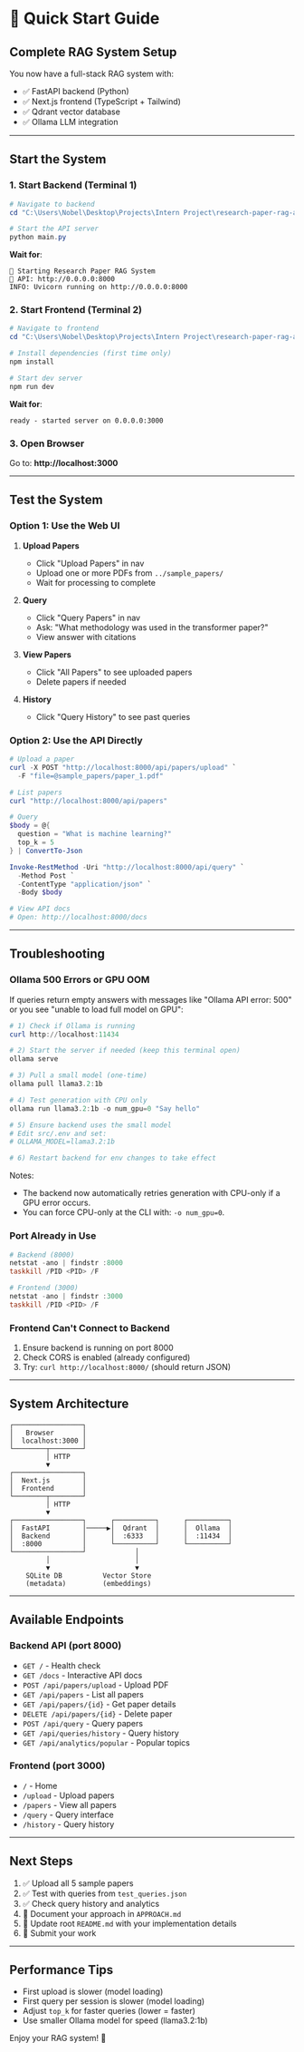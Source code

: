 # 🚀 Quick Start Guide

## Complete RAG System Setup

You now have a full-stack RAG system with:
- ✅ FastAPI backend (Python)
- ✅ Next.js frontend (TypeScript + Tailwind)
- ✅ Qdrant vector database
- ✅ Ollama LLM integration

---

## Start the System

### 1. Start Backend (Terminal 1)

```powershell
# Navigate to backend
cd "C:\Users\Nobel\Desktop\Projects\Intern Project\research-paper-rag-assessment\src"

# Start the API server
python main.py
```

**Wait for**:
```
🚀 Starting Research Paper RAG System
📡 API: http://0.0.0.0:8000
INFO: Uvicorn running on http://0.0.0.0:8000
```

### 2. Start Frontend (Terminal 2)

```powershell
# Navigate to frontend
cd "C:\Users\Nobel\Desktop\Projects\Intern Project\research-paper-rag-assessment\frontend"

# Install dependencies (first time only)
npm install

# Start dev server
npm run dev
```

**Wait for**:
```
ready - started server on 0.0.0.0:3000
```

### 3. Open Browser

Go to: **http://localhost:3000**

---

## Test the System

### Option 1: Use the Web UI

1. **Upload Papers**
   - Click "Upload Papers" in nav
   - Upload one or more PDFs from `../sample_papers/`
   - Wait for processing to complete

2. **Query**
   - Click "Query Papers" in nav
   - Ask: "What methodology was used in the transformer paper?"
   - View answer with citations

3. **View Papers**
   - Click "All Papers" to see uploaded papers
   - Delete papers if needed

4. **History**
   - Click "Query History" to see past queries

### Option 2: Use the API Directly

```powershell
# Upload a paper
curl -X POST "http://localhost:8000/api/papers/upload" `
  -F "file=@sample_papers/paper_1.pdf"

# List papers
curl "http://localhost:8000/api/papers"

# Query
$body = @{
  question = "What is machine learning?"
  top_k = 5
} | ConvertTo-Json

Invoke-RestMethod -Uri "http://localhost:8000/api/query" `
  -Method Post `
  -ContentType "application/json" `
  -Body $body

# View API docs
# Open: http://localhost:8000/docs
```

---

## Troubleshooting

### Ollama 500 Errors or GPU OOM

If queries return empty answers with messages like "Ollama API error: 500" or you see "unable to load full model on GPU":

```powershell
# 1) Check if Ollama is running
curl http://localhost:11434

# 2) Start the server if needed (keep this terminal open)
ollama serve

# 3) Pull a small model (one-time)
ollama pull llama3.2:1b

# 4) Test generation with CPU only
ollama run llama3.2:1b -o num_gpu=0 "Say hello"

# 5) Ensure backend uses the small model
# Edit src/.env and set:
# OLLAMA_MODEL=llama3.2:1b

# 6) Restart backend for env changes to take effect
```

Notes:
- The backend now automatically retries generation with CPU-only if a GPU error occurs.
- You can force CPU-only at the CLI with: `-o num_gpu=0`.

### Port Already in Use

```powershell
# Backend (8000)
netstat -ano | findstr :8000
taskkill /PID <PID> /F

# Frontend (3000)
netstat -ano | findstr :3000
taskkill /PID <PID> /F
```

### Frontend Can't Connect to Backend

1. Ensure backend is running on port 8000
2. Check CORS is enabled (already configured)
3. Try: `curl http://localhost:8000/` (should return JSON)

---

## System Architecture

```
┌─────────────────┐
│   Browser       │
│  localhost:3000 │
└────────┬────────┘
         │ HTTP
         ▼
┌─────────────────┐
│  Next.js        │
│  Frontend       │
└────────┬────────┘
         │ HTTP
         ▼
┌─────────────────┐      ┌──────────┐      ┌──────────┐
│  FastAPI        │─────▶│  Qdrant  │      │  Ollama  │
│  Backend        │      │  :6333   │      │  :11434  │
│  :8000          │      └──────────┘      └──────────┘
└─────────────────┘            │
         │                     │
         ▼                     ▼
    SQLite DB          Vector Store
    (metadata)         (embeddings)
```

---

## Available Endpoints

### Backend API (port 8000)
- `GET /` - Health check
- `GET /docs` - Interactive API docs
- `POST /api/papers/upload` - Upload PDF
- `GET /api/papers` - List all papers
- `GET /api/papers/{id}` - Get paper details
- `DELETE /api/papers/{id}` - Delete paper
- `POST /api/query` - Query papers
- `GET /api/queries/history` - Query history
- `GET /api/analytics/popular` - Popular topics

### Frontend (port 3000)
- `/` - Home
- `/upload` - Upload papers
- `/papers` - View all papers
- `/query` - Query interface
- `/history` - Query history

---

## Next Steps

1. ✅ Upload all 5 sample papers
2. ✅ Test with queries from `test_queries.json`
3. ✅ Check query history and analytics
4. 📝 Document your approach in `APPROACH.md`
5. 📝 Update root `README.md` with your implementation details
6. 🚀 Submit your work

---

## Performance Tips

- First upload is slower (model loading)
- First query per session is slower (model loading)
- Adjust `top_k` for faster queries (lower = faster)
- Use smaller Ollama model for speed (llama3.2:1b)

Enjoy your RAG system! 🎉
